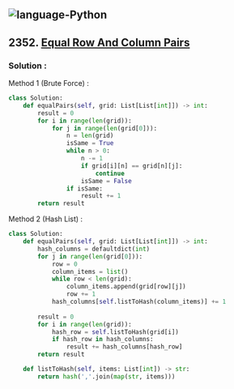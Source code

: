 ![language-Python](https://img.shields.io/badge/Python-ffd43b?style=for-the-badge&logo=PYTHON)
---

## 2352. [Equal Row And Column Pairs](https://leetcode.com/problems/equal-row-and-column-pairs)

### Solution :

Method 1 (Brute Force) :
```python
class Solution:
    def equalPairs(self, grid: List[List[int]]) -> int:
        result = 0
        for i in range(len(grid)):
            for j in range(len(grid[0])):
                n = len(grid)
                isSame = True
                while n > 0:
                    n -= 1
                    if grid[i][n] == grid[n][j]:
                        continue
                    isSame = False
                if isSame:
                    result += 1
        return result
```

Method 2 (Hash List) :
```python
class Solution:
    def equalPairs(self, grid: List[List[int]]) -> int:
        hash_columns = defaultdict(int)
        for j in range(len(grid[0])):
            row = 0
            column_items = list()
            while row < len(grid):
                column_items.append(grid[row][j])
                row += 1
            hash_columns[self.listToHash(column_items)] += 1
        
        result = 0
        for i in range(len(grid)):
            hash_row = self.listToHash(grid[i])
            if hash_row in hash_columns:
                result += hash_columns[hash_row]
        return result

    def listToHash(self, items: List[int]) -> str:
        return hash(','.join(map(str, items)))
```
